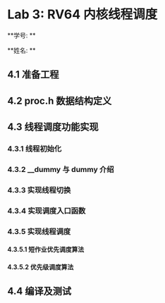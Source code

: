 # Lab 3: RV64 内核线程调度

**学号: **

**姓名: **

## 4.1 准备工程

## 4.2 proc.h 数据结构定义


## 4.3 线程调度功能实现

### 4.3.1 线程初始化

### 4.3.2 __dummy 与 dummy 介绍

### 4.3.3 实现线程切换


### 4.3.4 实现调度入口函数

### 4.3.5 实现线程调度

#### 4.3.5.1 短作业优先调度算法

#### 4.3.5.2 优先级调度算法

## 4.4 编译及测试

